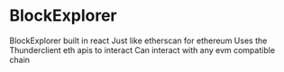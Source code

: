 
# BlockExplorer

BlockExplorer built in react
Just like etherscan for ethereum
Uses the Thunderclient eth apis to interact
Can interact with any evm compatible chain
